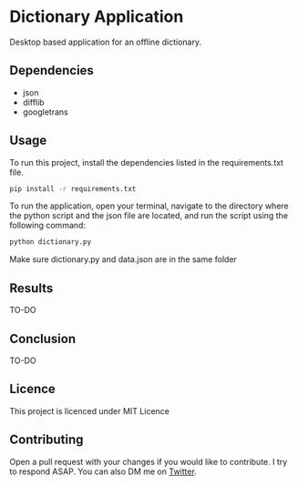 # Dictionary Application

Desktop based application for an offline dictionary.

## Dependencies
- json
- difflib
- googletrans

## Usage

To run this project, install the dependencies listed in the requirements.txt file.
```bash
pip install -r requirements.txt
```

To run the application, open your terminal, navigate to the directory where the python script and the json file are located, and run the script using the following command:
```bash 
python dictionary.py
```
Make sure dictionary.py and data.json are in the same folder

## Results
TO-DO

## Conclusion
TO-DO

## Licence
This project is licenced under MIT Licence

## Contributing
Open a pull request with your changes if you would like to contribute. I try to respond ASAP. You can also DM me on [Twitter](https://twitter.com/r_miyoyo).
